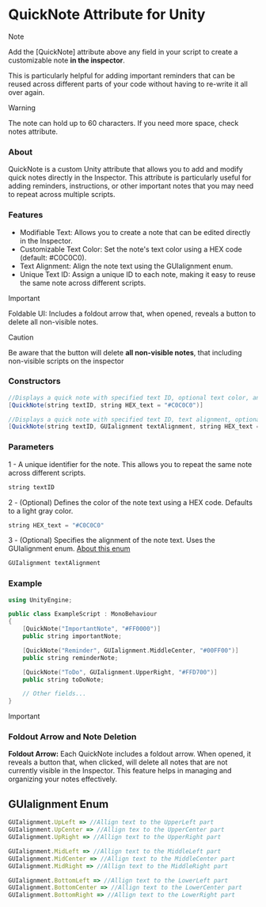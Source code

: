 # QuickNote Attribute for Unity
> [!NOTE]
> Add the [QuickNote] attribute above any field in your script to create a customizable note **in the inspector**.
>
> This is particularly helpful for adding important reminders that can be reused across different parts of your code without having to re-write it all over    again.

> [!WARNING]
> The note can hold up to 60 characters. If you need more space, check notes attribute.

### About
QuickNote is a custom Unity attribute that allows you to add and modify quick notes directly in the Inspector. 
This attribute is particularly useful for adding reminders, instructions, or other important notes that you may need to repeat across multiple scripts.

### Features
* Modifiable Text: Allows you to create a note that can be edited directly in the Inspector.
* Customizable Text Color: Set the note's text color using a HEX code (default: #C0C0C0).
* Text Alignment: Align the note text using the GUIalignment enum.
* Unique Text ID: Assign a unique ID to each note, making it easy to reuse the same note across different scripts.
  
> [!IMPORTANT]
> Foldable UI: Includes a foldout arrow that, when opened, reveals a button to delete all non-visible notes.

> [!CAUTION]
> Be aware that the button will delete **all non-visible notes**, that including non-visible scripts on the inspector

### Constructors
```java
//Displays a quick note with specified text ID, optional text color, and a foldout arrow.
[QuickNote(string textID, string HEX_text = "#C0C0C0")]
```
```java
//Displays a quick note with specified text ID, text alignment, optional text color, and a foldout arrow.
[QuickNote(string textID, GUIalignment textAlignment, string HEX_text = "#C0C0C0")]
```

### Parameters
1 - A unique identifier for the note. This allows you to repeat the same note across different scripts.
```cpp
string textID
```
2 - (Optional) Defines the color of the note text using a HEX code. Defaults to a light gray color.
```cpp
string HEX_text = "#C0C0C0"
```
3 - (Optional) Specifies the alignment of the note text. Uses the GUIalignment enum. [About this enum](#guialignment-enum)
```javascript
GUIalignment textAlignment
```

### Example
```cpp
using UnityEngine;

public class ExampleScript : MonoBehaviour
{
    [QuickNote("ImportantNote", "#FF0000")]
    public string importantNote;

    [QuickNote("Reminder", GUIalignment.MiddleCenter, "#00FF00")]
    public string reminderNote;

    [QuickNote("ToDo", GUIalignment.UpperRight, "#FFD700")]
    public string toDoNote;

    // Other fields...
}
```

> [!IMPORTANT]
> ### Foldout Arrow and Note Deletion
> **Foldout Arrow:** Each QuickNote includes a foldout arrow. When opened, it reveals a button that, when clicked, will delete all notes that are not currently visible in the Inspector. This feature helps in managing and organizing your notes effectively.

## GUIalignment Enum
```javascript
GUIalignment.UpLeft => //Allign text to the UpperLeft part
GUIalignment.UpCenter => //Allign tex to the UpperCenter part
GUIalignment.UpRight => //Allign text to the UpperRight part

GUIalignment.MidLeft => //Allign text to the MiddleLeft part
GUIalignment.MidCenter => //Allign text to the MiddleCenter part
GUIalignment.MidRight => //Allign text to the MiddleRight part

GUIalignment.BottomLeft => //Allign text to the LowerLeft part
GUIalignment.BottomCenter => //Allign text to the LowerCenter part
GUIalignment.BottomRight => //Allign text to the LowerRight part
```
